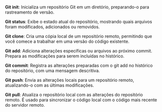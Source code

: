 **Git init**: Inicializa um repositório Git em um diretório, preparando-o para rastreamento de versão.

**Git status**: Exibe o estado atual do repositório, mostrando quais arquivos foram modificados, adicionados ou removidos.

**Git clone**: Cria uma cópia local de um repositório remoto, permitindo que você comece a trabalhar em uma versão do código existente.

**Git add**: Adiciona alterações específicas ou arquivos ao próximo commit. Prepara as modificações para serem incluídas no histórico.

**Git commit**: Registra as alterações preparadas com o git add no histórico do repositório, com uma mensagem descritiva.

**Git push**: Envia as alterações locais para um repositório remoto, atualizando-o com as últimas modificações.

**Git pull**: Atualiza o repositório local com as alterações do repositório remoto. É usado para sincronizar o código local com o código mais recente do servidor remoto.